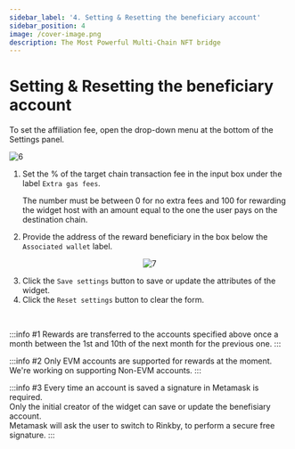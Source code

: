 ```yaml
---
sidebar_label: '4. Setting & Resetting the beneficiary account'
sidebar_position: 4
image: /cover-image.png
description: The Most Powerful Multi-Chain NFT bridge
---
```


# Setting & Resetting the beneficiary account

To set the affiliation fee, open the drop-down menu at the bottom of the Settings panel.

![6](/img/widget2/6.png)

1. Set the % of the target chain transaction fee in the input box under the label `Extra gas fees`.

    The number must be between 0 for no extra fees and 100 for rewarding the widget host with an amount equal to the one the user pays on the destination chain.

2. Provide the address of the reward beneficiary in the box below the `Associated wallet` label.

<center>

![7](/img/widget2/7.png)

</center>

3. Click the `Save settings` button to save or update the attributes of the widget.
4. Click the `Reset settings` button to clear the form.

<br/>

:::info #1
Rewards are transferred to the accounts specified above once a month between the 1st and 10th of the next month for the previous one.
:::

:::info #2
Only EVM accounts are supported for rewards at the moment.<br/>
We're working on supporting Non-EVM accounts.
:::

:::info #3
Every time an account is saved a signature in Metamask is required.<br/>
Only the initial creator of the widget can save or update the benefisiary account.<br/>
Metamask will ask the user to switch to Rinkby, to perform a secure free signature.
:::
